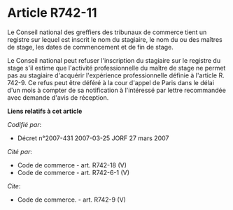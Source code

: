 # Article R742-11

Le Conseil national des greffiers des tribunaux de commerce tient un registre sur lequel est inscrit le nom du stagiaire, le
nom du ou des maîtres de stage, les dates de commencement et de fin de stage.

Le Conseil national peut refuser l'inscription du stagiaire sur le registre du stage s'il estime que l'activité
professionnelle du maître de stage ne permet pas au stagiaire d'acquérir l'expérience professionnelle définie à l'article R.
742-9. Ce refus peut être déféré à la cour d'appel de Paris dans le délai d'un mois à compter de sa notification à
l'intéressé par lettre recommandée avec demande d'avis de réception.

**Liens relatifs à cet article**

_Codifié par_:

  - Décret n°2007-431 2007-03-25 JORF 27 mars 2007

_Cité par_:

  - Code de commerce - art. R742-18 (V)
  - Code de commerce - art. R742-6-1 (V)

_Cite_:

  - Code de commerce. - art. R742-9 (V)
